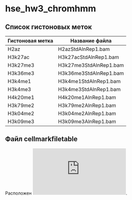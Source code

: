 # hse_hw3_chromhmm
## Список гистоновых меток
|Гистоновая метка|Название файла|
|-|-|
|H2az|H2azStdAlnRep1.bam|
|H3k27ac|H3k27acStdAlnRep1.bam|
|H3k27me3|H3k27me3StdAlnRep1.bam|
|H3k36me3|H3k36me3StdAlnRep1.bam|
|H3k4me1|H3k4me1StdAlnRep1.bam|
|H3k4me3|H3k4me3StdAlnRep1.bam|
|H4k20me1|H4k20me1AlnRep1.bam|
|H3k79me2|H3k79me2AlnRep1.bam|
|H3k04me2|H3k04me2AlnRep1.bam|
|H3k09me3|H3k09me3AlnRep1.bam|

## Файл cellmarkfiletable
Расположен ![тут](https://github.com/sashkent3/hse_hw3_chromhmm/blob/main/cellmarkfiletable.txt).
